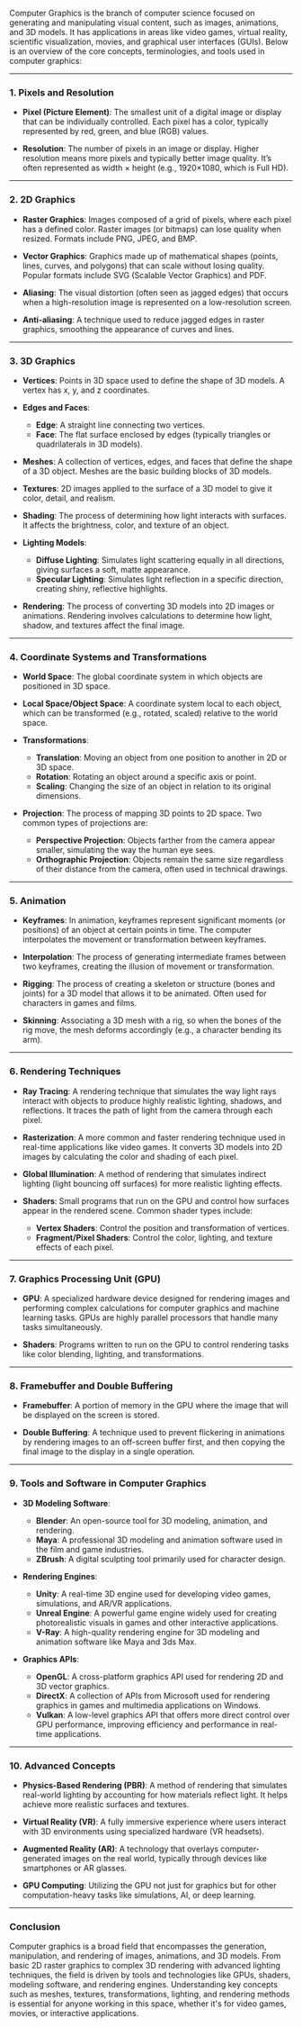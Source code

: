 Computer Graphics is the branch of computer science focused on generating and manipulating visual content, such as images, animations, and 3D models. It has applications in areas like video games, virtual reality, scientific visualization, movies, and graphical user interfaces (GUIs). Below is an overview of the core concepts, terminologies, and tools used in computer graphics:

---

### **1. Pixels and Resolution**

- **Pixel (Picture Element)**: The smallest unit of a digital image or display that can be individually controlled. Each pixel has a color, typically represented by red, green, and blue (RGB) values.
  
- **Resolution**: The number of pixels in an image or display. Higher resolution means more pixels and typically better image quality. It’s often represented as width × height (e.g., 1920×1080, which is Full HD).

---

### **2. 2D Graphics**

- **Raster Graphics**: Images composed of a grid of pixels, where each pixel has a defined color. Raster images (or bitmaps) can lose quality when resized. Formats include PNG, JPEG, and BMP.

- **Vector Graphics**: Graphics made up of mathematical shapes (points, lines, curves, and polygons) that can scale without losing quality. Popular formats include SVG (Scalable Vector Graphics) and PDF.

- **Aliasing**: The visual distortion (often seen as jagged edges) that occurs when a high-resolution image is represented on a low-resolution screen.

- **Anti-aliasing**: A technique used to reduce jagged edges in raster graphics, smoothing the appearance of curves and lines.

---

### **3. 3D Graphics**

- **Vertices**: Points in 3D space used to define the shape of 3D models. A vertex has x, y, and z coordinates.

- **Edges and Faces**: 
  - **Edge**: A straight line connecting two vertices.
  - **Face**: The flat surface enclosed by edges (typically triangles or quadrilaterals in 3D models).

- **Meshes**: A collection of vertices, edges, and faces that define the shape of a 3D object. Meshes are the basic building blocks of 3D models.

- **Textures**: 2D images applied to the surface of a 3D model to give it color, detail, and realism.

- **Shading**: The process of determining how light interacts with surfaces. It affects the brightness, color, and texture of an object.

- **Lighting Models**:
  - **Diffuse Lighting**: Simulates light scattering equally in all directions, giving surfaces a soft, matte appearance.
  - **Specular Lighting**: Simulates light reflection in a specific direction, creating shiny, reflective highlights.

- **Rendering**: The process of converting 3D models into 2D images or animations. Rendering involves calculations to determine how light, shadow, and textures affect the final image.

---

### **4. Coordinate Systems and Transformations**

- **World Space**: The global coordinate system in which objects are positioned in 3D space.

- **Local Space/Object Space**: A coordinate system local to each object, which can be transformed (e.g., rotated, scaled) relative to the world space.

- **Transformations**:
  - **Translation**: Moving an object from one position to another in 2D or 3D space.
  - **Rotation**: Rotating an object around a specific axis or point.
  - **Scaling**: Changing the size of an object in relation to its original dimensions.

- **Projection**: The process of mapping 3D points to 2D space. Two common types of projections are:
  - **Perspective Projection**: Objects farther from the camera appear smaller, simulating the way the human eye sees.
  - **Orthographic Projection**: Objects remain the same size regardless of their distance from the camera, often used in technical drawings.

---

### **5. Animation**

- **Keyframes**: In animation, keyframes represent significant moments (or positions) of an object at certain points in time. The computer interpolates the movement or transformation between keyframes.

- **Interpolation**: The process of generating intermediate frames between two keyframes, creating the illusion of movement or transformation.

- **Rigging**: The process of creating a skeleton or structure (bones and joints) for a 3D model that allows it to be animated. Often used for characters in games and films.

- **Skinning**: Associating a 3D mesh with a rig, so when the bones of the rig move, the mesh deforms accordingly (e.g., a character bending its arm).

---

### **6. Rendering Techniques**

- **Ray Tracing**: A rendering technique that simulates the way light rays interact with objects to produce highly realistic lighting, shadows, and reflections. It traces the path of light from the camera through each pixel.

- **Rasterization**: A more common and faster rendering technique used in real-time applications like video games. It converts 3D models into 2D images by calculating the color and shading of each pixel.

- **Global Illumination**: A method of rendering that simulates indirect lighting (light bouncing off surfaces) for more realistic lighting effects.

- **Shaders**: Small programs that run on the GPU and control how surfaces appear in the rendered scene. Common shader types include:
  - **Vertex Shaders**: Control the position and transformation of vertices.
  - **Fragment/Pixel Shaders**: Control the color, lighting, and texture effects of each pixel.

---

### **7. Graphics Processing Unit (GPU)**

- **GPU**: A specialized hardware device designed for rendering images and performing complex calculations for computer graphics and machine learning tasks. GPUs are highly parallel processors that handle many tasks simultaneously.

- **Shaders**: Programs written to run on the GPU to control rendering tasks like color blending, lighting, and transformations.

---

### **8. Framebuffer and Double Buffering**

- **Framebuffer**: A portion of memory in the GPU where the image that will be displayed on the screen is stored.

- **Double Buffering**: A technique used to prevent flickering in animations by rendering images to an off-screen buffer first, and then copying the final image to the display in a single operation.

---

### **9. Tools and Software in Computer Graphics**

- **3D Modeling Software**:
  - **Blender**: An open-source tool for 3D modeling, animation, and rendering.
  - **Maya**: A professional 3D modeling and animation software used in the film and game industries.
  - **ZBrush**: A digital sculpting tool primarily used for character design.

- **Rendering Engines**:
  - **Unity**: A real-time 3D engine used for developing video games, simulations, and AR/VR applications.
  - **Unreal Engine**: A powerful game engine widely used for creating photorealistic visuals in games and other interactive applications.
  - **V-Ray**: A high-quality rendering engine for 3D modeling and animation software like Maya and 3ds Max.

- **Graphics APIs**:
  - **OpenGL**: A cross-platform graphics API used for rendering 2D and 3D vector graphics.
  - **DirectX**: A collection of APIs from Microsoft used for rendering graphics in games and multimedia applications on Windows.
  - **Vulkan**: A low-level graphics API that offers more direct control over GPU performance, improving efficiency and performance in real-time applications.

---

### **10. Advanced Concepts**

- **Physics-Based Rendering (PBR)**: A method of rendering that simulates real-world lighting by accounting for how materials reflect light. It helps achieve more realistic surfaces and textures.

- **Virtual Reality (VR)**: A fully immersive experience where users interact with 3D environments using specialized hardware (VR headsets).

- **Augmented Reality (AR)**: A technology that overlays computer-generated images on the real world, typically through devices like smartphones or AR glasses.

- **GPU Computing**: Utilizing the GPU not just for graphics but for other computation-heavy tasks like simulations, AI, or deep learning.

---

### **Conclusion**
Computer graphics is a broad field that encompasses the generation, manipulation, and rendering of images, animations, and 3D models. From basic 2D raster graphics to complex 3D rendering with advanced lighting techniques, the field is driven by tools and technologies like GPUs, shaders, modeling software, and rendering engines. Understanding key concepts such as meshes, textures, transformations, lighting, and rendering methods is essential for anyone working in this space, whether it's for video games, movies, or interactive applications.
